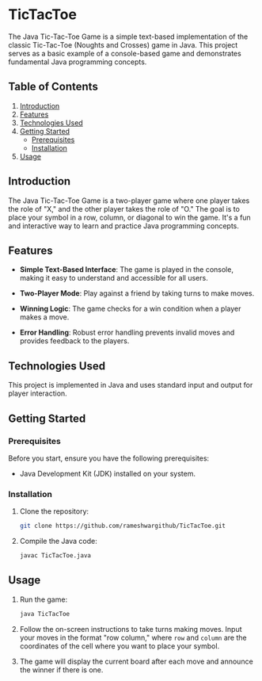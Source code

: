 # TicTacToe

The Java Tic-Tac-Toe Game is a simple text-based implementation of the classic Tic-Tac-Toe (Noughts and Crosses) game in Java. This project serves as a basic example of a console-based game and demonstrates fundamental Java programming concepts.



## Table of Contents

1. [Introduction](#introduction)
2. [Features](#features)
3. [Technologies Used](#technologies-used)
4. [Getting Started](#getting-started)
   - [Prerequisites](#prerequisites)
   - [Installation](#installation)
5. [Usage](#usage)

## Introduction

The Java Tic-Tac-Toe Game is a two-player game where one player takes the role of "X," and the other player takes the role of "O." The goal is to place your symbol in a row, column, or diagonal to win the game. It's a fun and interactive way to learn and practice Java programming concepts.

## Features

- **Simple Text-Based Interface**: The game is played in the console, making it easy to understand and accessible for all users.

- **Two-Player Mode**: Play against a friend by taking turns to make moves.

- **Winning Logic**: The game checks for a win condition when a player makes a move.

- **Error Handling**: Robust error handling prevents invalid moves and provides feedback to the players.

## Technologies Used

This project is implemented in Java and uses standard input and output for player interaction.

## Getting Started

### Prerequisites

Before you start, ensure you have the following prerequisites:

- Java Development Kit (JDK) installed on your system.

### Installation

1. Clone the repository:

   ```bash
   git clone https://github.com/rameshwargithub/TicTacToe.git
   ```

2. Compile the Java code:

   ```bash
   javac TicTacToe.java
   ```

## Usage

1. Run the game:

   ```bash
   java TicTacToe
   ```

2. Follow the on-screen instructions to take turns making moves. Input your moves in the format "row column," where `row` and `column` are the coordinates of the cell where you want to place your symbol.

3. The game will display the current board after each move and announce the winner if there is one.

